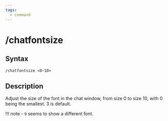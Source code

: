 ```yaml
---
tags:
  - command
---
```


# /chatfontsize

## Syntax

<!--cmd-syntax-start-->
```eqcommand
/chatfontsize <0-10>
```
<!--cmd-syntax-end-->

## Description

<!--cmd-desc-start-->
Adjust the size of the font in the chat window, from size 0 to size 10, with 0 being the smallest. 3 is default.
<!--cmd-desc-end-->

!!! note
    - `9` seems to show a different font.
